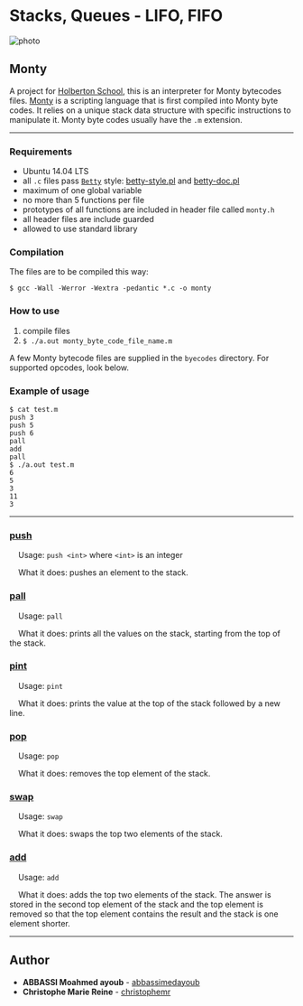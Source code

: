 # Stacks, Queues - LIFO, FIFO
![photo](https://github.com/christophemr/holbertonschool-monty/assets/134635340/c7ec33bd-980b-4c92-a55e-af7c5afaa576)


## Monty

A project for [Holberton School](https://www.holbertonschool.com/), this is an interpreter for Monty bytecodes files. [Monty](http://montyscoconut.github.io/) is a scripting language that is first compiled into Monty byte codes. It relies on a unique stack data structure with specific instructions to manipulate it. Monty byte codes usually have the `.m` extension. 

---

### Requirements

- Ubuntu 14.04 LTS
- all `.c` files pass [`Betty`](https://github.com/holbertonschool/Betty) style: [betty-style.pl](https://github.com/holbertonschool/Betty/blob/master/betty-style.pl) and [betty-doc.pl](https://github.com/holbertonschool/Betty/blob/master/betty-doc.pl)
- maximum of one global variable
- no more than 5 functions per file
- prototypes of all functions are included in header file called `monty.h`
- all header files are include guarded
- allowed to use standard library

### Compilation

The files are to be compiled this way:

```
$ gcc -Wall -Werror -Wextra -pedantic *.c -o monty
```

### How to use

1. compile files
2. `$ ./a.out monty_byte_code_file_name.m`

A few Monty bytecode files are supplied in the `byecodes` directory. For supported opcodes, look below.



### Example of usage

```
$ cat test.m
push 3
push 5
push 6
pall
add
pall
$ ./a.out test.m
6
5
3
11
3
```

---

### [push](./push.c)

    Usage: `push <int>` where `<int>` is an integer

    What it does: pushes an element to the stack.

### [pall](./pall.c)

    Usage: `pall`

    What it does: prints all the values on the stack, starting from the top of the stack.

### [pint](./pint.c)

    Usage: `pint`

    What it does: prints the value at the top of the stack followed by a new line.

### [pop](./pop.c)

    Usage: `pop`

    What it does: removes the top element of the stack.

### [swap](./sawp.c)

    Usage: `swap`

    What it does: swaps the top two elements of the stack.

### [add](./add.c)

    Usage: `add`

    What it does: adds the top two elements of the stack. The answer is stored in the second top element of the stack and the top element is removed so that the top element contains the result and the stack is one element shorter.

---

## Author

* **ABBASSI Moahmed ayoub** - [abbassimedayoub](https://github.com/abbassimedayoub)
* **Christophe Marie Reine** - [christophemr](https://github.com/christophemr)
